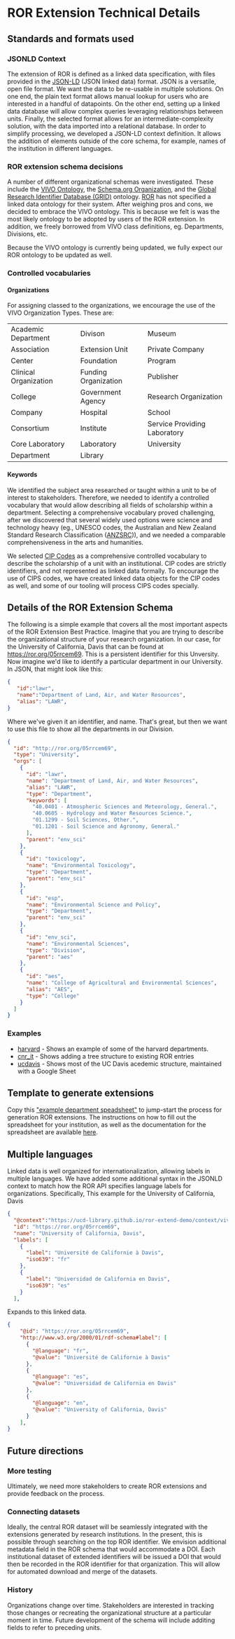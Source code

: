 ---
---
# ROR Extension Technical Details

## Standards and formats used

### JSONLD Context

The extension of ROR is defined as a linked data specification, with files provided in the [JSON-LD](https://json-ld.org) (JSON linked data) format. JSON is a versatile, open file format. We want the data to be re-usable in multiple solutions. On one end, the plain text format allows manual lookup for users who are interested in a handful of datapoints. On the other end, setting up a linked data database will allow complex queries leveraging relationships between units. Finally, the selected format allows for an intermediate-complexity solution, with the data imported into a relational database. 
In order to simplify processing, we developed a JSON-LD context definition. It allows the addition of elements outside of the core schema, for example, names of the institution in different languages.


### ROR extension schema decisions

A number of different organizational schemas were investigated.  These include the [VIVO Ontology](https://wiki.lyrasis.org/display/VIVODOC111x/Ontology+Reference), the [Schema.org Organization](https://schema.org/Organization), and the [Global Research Identifier Database (GRID)]([https://www.grid.ac/)
ontology.  [ROR](https://ror.org/) has not specified a linked data ontology for their system.  After weighing pros and cons, we decided to embrace the VIVO ontology.  This is because we felt is was the most likely ontology to be adopted by users of the ROR extension.  In addition, we freely borrowed from VIVO class definitions, eg. Departments, Divisions, etc.

Because the VIVO ontology is currently being updated, we fully expect our ROR ontology to be updated as well.

### Controlled vocabularies

#### Organizations

For assigning classed to the organizations, we encourage the use of the VIVO Organization Types. These are:

| | | |
| --- | --- | --- |
| Academic Department | Divison | Museum
| Association | Extension Unit | Private Company
| Center | Foundation | Program
| Clinical Organization | Funding Organization | Publisher
| College | Government Agency | Research Organization
| Company | Hospital | School
| Consortium | Institute | Service Providing Laboratory
| Core Laboratory | Laboratory | University
| Department | Library



#### Keywords

We identified the subject area researched or taught within a unit to be of interest to stakeholders. Therefore, we needed to identify a controlled vocabulary that would allow describing all fields of scholarship within a department. Selecting a comprehensive vocabulary proved challenging, after we discovered that several widely used options were science and technology heavy (eg., UNESCO codes, the Australian and New Zealand Standard Research Classification ([ANZSRC](http://registry.it.csiro.au/def/keyword/anzsrc))), and we needed a comparable comprehensiveness in the arts and humanities. 

We selected [CIP Codes](https://nces.ed.gov/ipeds/cipcode/default.aspx?y=55) as a comprehensive controlled vocabulary to describe the scholarship of a unit with an institutional. CIP codes are strictly identifiers, and not represented as linked data formally.  To encourage the use of CIPS codes, we have created linked data
objects for the CIP codes as well, and some of our tooling will process CIPS codes specially.


## Details of the ROR Extension Schema

The following is a simple example that covers all the most important aspects of
the ROR Extension Best Practice.  Imagine that you are trying to describe the
organizational structure of your research organization. In our case, for the
University of California, Davis that can be found at https://ror.org/05rrcem69.  This
is a persistent identifier for this Unversity.  Now imagine we'd like to
identify a particular department in our University.  In JSON, that might look
like this:


``` json
{
   "id":"lawr",
   "name":"Department of Land, Air, and Water Resources",
   "alias": "LAWR",
}
```

Where we've given it an identifier, and name.  That's great, but then we want to
use this file to show all the departments in our Division.

``` json
{
  "id": "http://ror.org/05rrcem69",
  "type": "University",
  "orgs": [
    {
      "id": "lawr",
      "name": "Department of Land, Air, and Water Resources",
      "alias": "LAWR",
      "type": "Department",
      "keywords": [
        "40.0401 - Atmospheric Sciences and Meteorology, General.",
        "40.0605 - Hydrology and Water Resources Science.",
        "01.1299 - Soil Sciences, Other.",
        "01.1201 - Soil Science and Agronomy, General."
      ],
      "parent": "env_sci"
    },
    {
      "id": "toxicology",
      "name": "Environmental Toxicology",
      "type": "Department",
      "parent": "env_sci"
    },
    {
      "id": "esp",
      "name": "Environmental Science and Policy",
      "type": "Department",
      "parent": "env_sci"
    },
    {
      "id": "env_sci",
      "name": "Environmental Sciences",
      "type": "Division",
      "parent": "aes"
    },
    {
      "id": "aes",
      "name": "College of Agricultural and Environmental Sciences",
      "alias": "AES",
      "type": "College"
    }
  ]
}
```

### Examples 

+ [harvard](./examples/harvard) - Shows an example of some of the harvard departments.
+ [cnr_it](./examples/cnr_it) - Shows adding a tree structure to existing ROR entries
+ [ucdavis](./examples/ucdavis) - Shows most of the UC Davis acedemic structure, maintained with a Google Sheet

## Template to generate extensions

Copy this ["example department speadsheet"](https://docs.google.com/spreadsheets/d/13MD8wKxe235DWsKQJ9eBAlvEenkFzKQlFDFGhNNIt1w/edit#gid=770416888) to jump-start the process for generation ROR extensions. The instructions on how to fill out the spreadsheet for your institution, as well as the documentation for the spreadsheet are available [here](https://docs.google.com/document/d/1DwLOxIC92NCq_JSzCF1FAP_JBCV8N99bUOQS9atHp-4/edit).

## Multiple languages

Linked data is well organized for internationalization, allowing labels in
multiple languages.
We have added some additional syntax in the JSONLD context to match how the ROR API specifies language labels for organizations.  Specifically, This example for the University of California, Davis

```json
{
  "@context":"https://ucd-library.github.io/ror-extend-demo/context/vivo.jsonld",
  "id": "https://ror.org/05rrcem69",
  "name": "University of California, Davis",
  "labels": [
    {
      "label": "Université de Californie à Davis",
      "iso639": "fr"
    },
    {
      "label": "Universidad de California en Davis",
      "iso639": "es"
    }
  ],
```

Expands to this linked data.

```json
{
    "@id": "https://ror.org/05rrcem69",
    "http://www.w3.org/2000/01/rdf-schema#label": [
      {
        "@language": "fr",
        "@value": "Université de Californie à Davis"
      },
      {
        "@language": "es",
        "@value": "Universidad de California en Davis"
      },
      {
        "@language": "en",
        "@value": "University of California, Davis"
      }
    ],
}
```


## Future directions

### More testing

Ultimately, we need more stakeholders to create ROR extensions and provide feedback on the process.

### Connecting datasets

Ideally, the central ROR dataset will be seamlessly integrated with the extensions generated by research institutions. In the present, this is possible through searching on the top ROR identifier. We envision additional metadata field in the ROR schema that would accommodate a DOI. Each institutional dataset of extended identifiers will be issued a DOI that would then be recorded in the ROR identifier for that organization. This will allow for automated download and merge of the datasets.

### History

Organizations change over time. Stakeholders are interested in tracking those changes or recreating the organizational structure at a particular moment in time. Future development of the schema will include additing fields to refer to preceding units.



